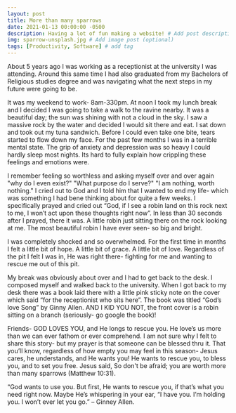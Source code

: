 ```yaml
---
layout: post
title: More than many sparrows 
date: 2021-01-13 00:00:00 -0500
description: Having a lot of fun making a website! # Add post description (optional)
img: sparrow-unsplash.jpg # Add image post (optional)
tags: [Productivity, Software] # add tag
---
```



About 5 years ago I was working as a receptionist at the university I was attending. Around this same time I had also graduated from my Bachelors of Religious studies degree and was navigating what the next steps in my future were going to be.

It was my weekend to work- 8am-330pm. At noon I took my lunch break and I decided I was going to take a walk to the ravine nearby. It was a beautiful day; the sun was shining with not a cloud in the sky. I saw a massive rock by the water and decided I would sit there and eat. I sat down and took out my tuna sandwich. Before I could even take one bite, tears started to flow down my face. For the past few months I was in a terrible mental state. The grip of anxiety and depression was so heavy I could hardly sleep most nights. Its hard to fully explain how crippling these feelings and emotions were.

I remember feeling so worthless and asking myself over and over again "why do I even exist?" "What purpose do I serve?" "I am nothing, worth nothing." I cried out to God and I told him that I wanted to end my life- which was something I had bene thinking about for quite a few weeks. I specifically prayed and cried out “God, if I see a robin land on this rock next to me, I won’t act upon these thoughts right now”. In less than 30 seconds after I prayed, there it was. A little robin just sitting there on the rock looking at me. The most beautiful robin I have ever seen- so big and bright.

I was completely shocked and so overwhelmed. For the first time in months I felt a little bit of hope. A little bit of grace. A little bit of love. Regardless of the pit I felt I was in, He was right there- fighting for me and wanting to rescue me out of this pit.

My break was obviously about over and I had to get back to the desk. I composed myself and walked back to the university. When I got back to my desk there was a book laid there with a little pink sticky note on the cover which said “for the receptionist who sits here”. The book was titled “God’s love Song” by Ginny Allen. AND I KID YOU NOT, the front cover is a robin sitting on a branch (seriously- go google the book)! 

Friends- GOD LOVES YOU, and He longs to rescue you. He love’s us more than we can ever fathom or ever comprehend. I am not sure why I felt to share this story- but my prayer is that someone can be blessed thru it. That you’ll know, regardless of how empty you may feel in this season- Jesus cares, he understands, and He wants you! He wants to rescue you, to bless you, and to set you free. Jesus said, So don't be afraid; you are worth more than many sparrows (Matthew 10:31). 

“God wants to use you. But first, He wants to rescue you, if that’s what you need right now. Maybe He’s whispering in your ear, “I have you. I’m holding you. I won’t ever let you go.” – Ginney Allen.

